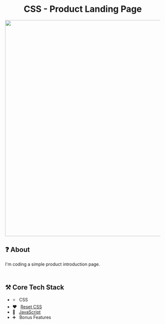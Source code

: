 <h1 align="center">
   CSS - Product Landing Page
</h1>

<p align="center">
  <img src="https://github.com/ozkannbuyuk/css-product-landing-page/assets/111967202/8cff677a-d534-45a5-b13d-e6733bc1a042" width="700" />
</p>

<h2>
❓ About
</h2>

I'm coding a simple product introduction page.

<h2>
<br />
⚒️ Core Tech Stack
</h2>

- ⭐️ &nbsp; CSS
- ❤ &nbsp; [Reset CSS](https://meyerweb.com/eric/tools/css/reset/)
- 🧡 &nbsp; [JavaScript](https://www.javascript.com/)
- ➕ &nbsp; Bonus Features
